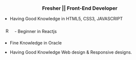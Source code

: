 ### <div align="center">Fresher || Front-End Developer</div>  
  

- Having Good Knowledge in HTML5, CSS3, JAVASCRIPT   
  

<a href="https://reactjs.org/" target="_blank"><img style="margin: 10px" src="https://profilinator.rishav.dev/skills-assets/react-original-wordmark.svg" alt="React" height="15" /></a>  - Beginner in Reactjs    
  

- Fine Knowledge in Oracle  
  

- Having Good Knowledge Web design & Responsive designs.  
